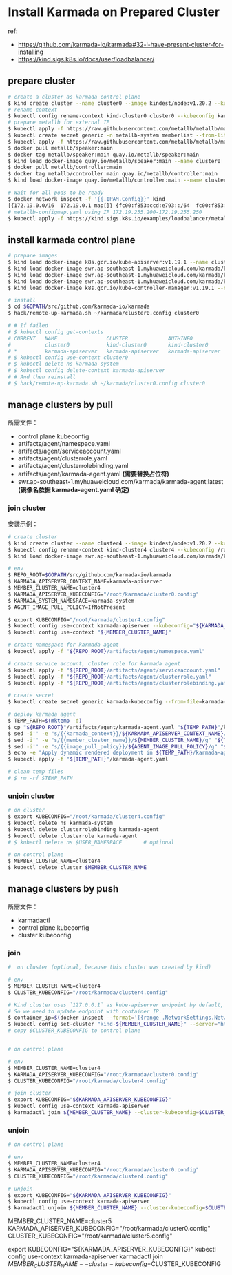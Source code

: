 # Install Karmada on Prepared Cluster

ref:
- https://github.com/karmada-io/karmada#32-i-have-present-cluster-for-installing
- https://kind.sigs.k8s.io/docs/user/loadbalancer/

## prepare cluster

```BASH
# create a cluster as karmada control plane
$ kind create cluster --name cluster0 --image kindest/node:v1.20.2 --kubeconfig karmada/cluster0.config
# rename context
$ kubectl config rename-context kind-cluster0 cluster0 --kubeconfig karmada/cluster0.config
# prepare metallb for external IP
$ kubectl apply -f https://raw.githubusercontent.com/metallb/metallb/master/manifests/namespace.yaml
$ kubectl create secret generic -n metallb-system memberlist --from-literal=secretkey="$(openssl rand -base64 128)"
$ kubectl apply -f https://raw.githubusercontent.com/metallb/metallb/master/manifests/metallb.yaml
$ docker pull metallb/speaker:main
$ docker tag metallb/speaker:main quay.io/metallb/speaker:main
$ kind load docker-image quay.io/metallb/speaker:main --name cluster0
$ docker pull metallb/controller:main
$ docker tag metallb/controller:main quay.io/metallb/controller:main
$ kind load docker-image quay.io/metallb/controller:main --name cluster0

# Wait for all pods to be ready
$ docker network inspect -f '{{.IPAM.Config}}' kind
[{172.19.0.0/16  172.19.0.1 map[]} {fc00:f853:ccd:e793::/64  fc00:f853:ccd:e793::1 map[]}]
# metallb-configmap.yaml using IP 172.19.255.200-172.19.255.250
$ kubectl apply -f https://kind.sigs.k8s.io/examples/loadbalancer/metallb-configmap.yaml
```

## install karmada control plane

```BASH
# prepare images
$ kind load docker-image k8s.gcr.io/kube-apiserver:v1.19.1 --name cluster0
$ kind load docker-image swr.ap-southeast-1.myhuaweicloud.com/karmada/karmada-controller-manager --name cluster0
$ kind load docker-image swr.ap-southeast-1.myhuaweicloud.com/karmada/karmada-karmada-scheduler --name cluster0
$ kind load docker-image swr.ap-southeast-1.myhuaweicloud.com/karmada/karmada-webhook --name cluster0
$ kind load docker-image k8s.gcr.io/kube-controller-manager:v1.19.1 --name cluster0

# install
$ cd $GOPATH/src/github.com/karmada-io/karmada
$ hack/remote-up-karmada.sh ~/karmada/cluster0.config cluster0

# # If failed
# $ kubectl config get-contexts
# CURRENT   NAME                CLUSTER             AUTHINFO            NAMESPACE
#           cluster0            kind-cluster0       kind-cluster0
# *         karmada-apiserver   karmada-apiserver   karmada-apiserver
# $ kubectl config use-context cluster0
# $ kubectl delete ns karmada-system
# $ kubectl config delete-context karmada-apiserver
# # And then reinstall 
# $ hack/remote-up-karmada.sh ~/karmada/cluster0.config cluster0
```

## manage clusters by pull

所需文件：

- control plane kubeconfig
- artifacts/agent/namespace.yaml
- artifacts/agent/serviceaccount.yaml
- artifacts/agent/clusterrole.yaml
- artifacts/agent/clusterrolebinding.yaml
- artifacts/agent/karmada-agent.yaml **(需要替换占位符)**
- swr.ap-southeast-1.myhuaweicloud.com/karmada/karmada-agent:latest **(镜像名依据 karmada-agent.yaml 确定)**

### join cluster

安装示例：

```BASH
# create cluster
$ kind create cluster --name cluster4 --image kindest/node:v1.20.2 --kubeconfig /root/karmada/cluster4.config
$ kubectl config rename-context kind-cluster4 cluster4 --kubeconfig /root/karmada/cluster4.config
$ kind load docker-image swr.ap-southeast-1.myhuaweicloud.com/karmada/karmada-agent --name cluster4

# env
$ REPO_ROOT=$GOPATH/src/github.com/karmada-io/karmada
$ KARMADA_APISERVER_CONTEXT_NAME=karmada-apiserver
$ MEMBER_CLUSTER_NAME=cluster4
$ KARMADA_APISERVER_KUBECONFIG="/root/karmada/cluster0.config"
$ KARMADA_SYSTEM_NAMESPACE=karmada-system
$ AGENT_IMAGE_PULL_POLICY=IfNotPresent

$ export KUBECONFIG="/root/karmada/cluster4.config"
$ kubectl config use-context karmada-apiserver --kubeconfig="${KARMADA_APISERVER_KUBECONFIG}"
$ kubectl config use-context "${MEMBER_CLUSTER_NAME}"

# create namespace for karmada agent
$ kubectl apply -f "${REPO_ROOT}/artifacts/agent/namespace.yaml"

# create service account, cluster role for karmada agent
$ kubectl apply -f "${REPO_ROOT}/artifacts/agent/serviceaccount.yaml"
$ kubectl apply -f "${REPO_ROOT}/artifacts/agent/clusterrole.yaml"
$ kubectl apply -f "${REPO_ROOT}/artifacts/agent/clusterrolebinding.yaml"

# create secret
$ kubectl create secret generic karmada-kubeconfig --from-file=karmada-kubeconfig="${KARMADA_APISERVER_KUBECONFIG}" -n "${KARMADA_SYSTEM_NAMESPACE}"

# deploy karmada agent
$ TEMP_PATH=$(mktemp -d)
$ cp "${REPO_ROOT}"/artifacts/agent/karmada-agent.yaml "${TEMP_PATH}"/karmada-agent.yaml
$ sed -i'' -e "s/{{karmada_context}}/${KARMADA_APISERVER_CONTEXT_NAME}/g" "${TEMP_PATH}"/karmada-agent.yaml
$ sed -i'' -e "s/{{member_cluster_name}}/${MEMBER_CLUSTER_NAME}/g" "${TEMP_PATH}"/karmada-agent.yaml
$ sed -i'' -e "s/{{image_pull_policy}}/${AGENT_IMAGE_PULL_POLICY}/g" "${TEMP_PATH}"/karmada-agent.yaml
$ echo -e "Apply dynamic rendered deployment in ${TEMP_PATH}/karmada-agent.yaml.\n"
$ kubectl apply -f "${TEMP_PATH}"/karmada-agent.yaml

# clean temp files
# $ rm -rf $TEMP_PATH
```

### unjoin cluster

```BASH
# on cluster
$ export KUBECONFIG="/root/karmada/cluster4.config"
$ kubectl delete ns karmada-system
$ kubectl delete clusterrolebinding karmada-agent
$ kubectl delete clusterrole karmada-agent
# $ kubectl delete ns $USER_NAMESPACE       # optional

# on control plane
$ MEMBER_CLUSTER_NAME=cluster4
$ kubectl delete cluster $MEMBER_CLUSTER_NAME
```

## manage clusters by push

所需文件：

- karmadactl
- control plane kubeconfig
- cluster kubeconfig

### join

```BASH
#  on cluster (optional, because this cluster was created by kind)

# env
$ MEMBER_CLUSTER_NAME=cluster4
$ CLUSTER_KUBECONFIG="/root/karmada/cluster4.config"

# Kind cluster uses `127.0.0.1` as kube-apiserver endpoint by default, thus kind clusters can't reach each other.
# So we need to update endpoint with container IP.
$ container_ip=$(docker inspect --format='{{range .NetworkSettings.Networks}}{{.IPAddress}}{{end}}' "${MEMBER_CLUSTER_NAME}-control-plane")
$ kubectl config set-cluster "kind-${MEMBER_CLUSTER_NAME}" --server="https://${container_ip}:6443" --kubeconfig="${CLUSTER_KUBECONFIG}"
# copy $CLUSTER_KUBECONFIG to control plane


# on control plane

# env
$ MEMBER_CLUSTER_NAME=cluster4
$ KARMADA_APISERVER_KUBECONFIG="/root/karmada/cluster0.config"
$ CLUSTER_KUBECONFIG="/root/karmada/cluster4.config"

# join cluster
$ export KUBECONFIG="${KARMADA_APISERVER_KUBECONFIG}"
$ kubectl config use-context karmada-apiserver
$ karmadactl join ${MEMBER_CLUSTER_NAME} --cluster-kubeconfig=$CLUSTER_KUBECONFIG
```

### unjoin

```BASH
# on control plane

# env
$ MEMBER_CLUSTER_NAME=cluster4
$ KARMADA_APISERVER_KUBECONFIG="/root/karmada/cluster0.config"
$ CLUSTER_KUBECONFIG="/root/karmada/cluster4.config"

# unjoin
$ export KUBECONFIG="${KARMADA_APISERVER_KUBECONFIG}"
$ kubectl config use-context karmada-apiserver
$ karmadactl unjoin ${MEMBER_CLUSTER_NAME} --cluster-kubeconfig=$CLUSTER_KUBECONFIG
```

MEMBER_CLUSTER_NAME=cluster5
KARMADA_APISERVER_KUBECONFIG="/root/karmada/cluster0.config"
CLUSTER_KUBECONFIG="/root/karmada/cluster5.config"

export KUBECONFIG="${KARMADA_APISERVER_KUBECONFIG}"
kubectl config use-context karmada-apiserver
karmadactl join ${MEMBER_CLUSTER_NAME} --cluster-kubeconfig=$CLUSTER_KUBECONFIG